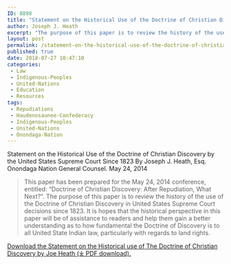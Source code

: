 ```yaml
---
ID: 8898
title: "Statement on the Historical Use of the Doctrine of Christian Discovery by the United States Supreme Court Since 1823"
author: Joseph J. Heath
excerpt: "The purpose of this paper is to review the history of the use of the Doctrine of Christian Discovery in United States Supreme Court decisions since 1823. It is hopes that the historical perspective in this paper will be of assistance to readers and help them gain a better understanding as to how fundamental the Doctrine of Discovery is to all United State Indian law, particularly with regards to land rights"
layout: post
permalink: /statement-on-the-historical-use-of-the-doctrine-of-christian-discovery-by-the-united-states-supreme-court-since-1823/
published: true
date: 2018-07-27 10:47:10
categories:
 - Law
 - Indigenous-Peoples
 - United-Nations
 - Education
 - Resources
tags:
 - Repudiations
 - Haudenosaunee-Confederacy
 - Indigenous-Peoples
 - United-Nations
 - Onondaga-Nation
---
```

Statement on the Historical Use of the Doctrine of Christian Discovery by the United States Supreme Court Since 1823 By Joseph J. Heath, Esq. Onondaga Nation General Counsel. May 24, 2014

> This paper has been prepared for the May 24, 2014 conference, entitled: “Doctrine of Christian Discovery: After Repudiation, What Next?”. The purpose of this paper is to review the history of the use of the Doctrine of Christian Discovery in United States Supreme Court decisions since 1823. It is hopes that the historical perspective in this paper will be of assistance to readers and help them gain a better understanding as to how fundamental the Doctrine of Discovery is to all United State Indian law, particularly with regards to land rights.

[Download the Statement on the Historical use of The Doctrine of Christian Discovery by Joe Heath (⤓ PDF download).](/assets/pdfs/DoctrineOfDiscovery5-24-14.pdf)

